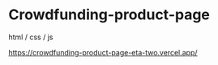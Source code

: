 # Crowdfunding-product-page

html / css / js

https://crowdfunding-product-page-eta-two.vercel.app/
